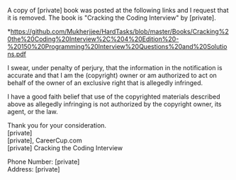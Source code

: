 A copy of [private] book was posted at the following links and I request that it
is removed. The book is "Cracking the Coding Interview" by [private].

*https://github.com/Mukherjjee/HardTasks/blob/master/Books/Cracking%20the%20Coding%20Interview%2C%204%20Edition%20-%20150%20Programming%20Interview%20Questions%20and%20Solutions.pdf

I swear, under penalty of perjury, that the information in the notification
is accurate and that I am the (copyright) owner or am authorized to act on
behalf of the owner of an exclusive right that is allegedly infringed.

I have a good faith belief that use of the copyrighted materials described
above as allegedly infringing is not authorized by the copyright owner, its
agent, or the law.

Thank you for your consideration.  
[private]  
[private], CareerCup.com  
[private] Cracking the Coding Interview

Phone Number: [private]  
Address: [private]

